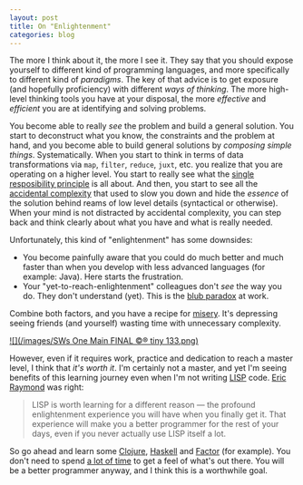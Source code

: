 ```yaml
---
layout: post
title: On "Enlightenment"
categories: blog
---
```


The more I think about it, the more I see it. They say that you should expose yourself to different kind of programming languages, and more specifically to different kind of *paradigms*. The key of that advice is to get exposure (and hopefully proficiency) with different *ways of thinking*. The more high-level thinking tools you have at your disposal, the more *effective* and *efficient* you are at identifying and solving problems. 

You become able to really *see* the problem and build a general solution. You start to deconstruct what you know, the constraints and the problem at hand, and you become able to build general solutions by *composing simple things*. Systematically. When you start to think in terms of data transformations via `map`, `filter`, `reduce`, `juxt`,  etc. you realize that you are operating on a higher level. You start to really see what the [single resposibility principle](http://en.wikipedia.org/wiki/Single_responsibility_principle) is all about. And then, you start to see all the [accidental complexity](http://en.wikipedia.org/wiki/Accidental_complexity) that used to slow you down and hide the *essence* of the solution behind reams of low level details (syntactical or otherwise). When your mind is not distracted by accidental complexity, you can step back and think clearly about what you have and what is really needed.

Unfortunately, this kind of "enlightenment" has some downsides:

* You become painfully aware that you could do much better and much faster than when you develop with less advanced languages (for example: Java). Here starts the frustration.
* Your "yet-to-reach-enlightenment" colleagues don't *see* the way you do. They don't understand (yet). This is the [blub paradox](http://paulgraham.com/avg.html) at work.

Combine both factors, and you have a recipe for [misery](http://joelmccracken.github.io/entries/the-misery-of-lisp/). It's depressing seeing friends (and yourself) wasting time with unnecessary complexity.

[![](/images/SWs One Main FINAL ©® tiny 133.png)](https://www.performancemanagementcompany.com)

However, even if it requires work, practice and dedication to reach a master level, I think that *it's worth it*. I'm certainly not a master, and yet I'm seeing benefits of this learning journey even when I'm not writing [LISP](http://clojure.org/) code. [Eric Raymond](http://www.catb.org/esr/faqs/hacker-howto.html) was right:

> LISP is worth learning for a different reason — the profound enlightenment experience you will have when you finally get it. That experience will make you a better programmer for the rest of your days, even if you never actually use LISP itself a lot.

So go ahead and learn some [Clojure](http://aphyr.com/posts/301-clojure-from-the-ground-up-welcome), [Haskell](http://learnyouahaskell.com/) and [Factor](http://factorcode.org/) (for example). You don't need to spend [a lot of time](http://pragprog.com/book/btlang/seven-languages-in-seven-weeks) to get a feel of what's out there. You will be a better programmer anyway, and I think this is a worthwhile goal.
